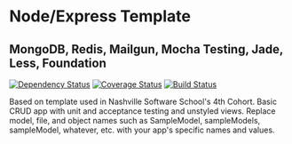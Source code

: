 Node/Express Template
=====================

MongoDB, Redis, Mailgun, Mocha Testing, Jade, Less, Foundation
--------------------------------------------------------------

[![Dependency Status](https://gemnasium.com/drewmoore/nodeTemplate.svg)](https://gemnasium.com/drewmoore/nodeTemplate)
[![Coverage Status](https://coveralls.io/repos/drewmoore/nodeTemplate/badge.png)](https://coveralls.io/r/drewmoore/nodeTemplate)
[![Build Status](https://travis-ci.org/drewmoore/nodeTemplate.svg?branch=master)](https://travis-ci.org/drewmoore/nodeTemplate)

Based on template used in Nashville Software School's 4th Cohort.  Basic CRUD app with unit and acceptance testing and unstyled views.
Replace model, file, and object names such as SampleModel, sampleModels, sampleModel, whatever, etc. with your app's specific names and values.
